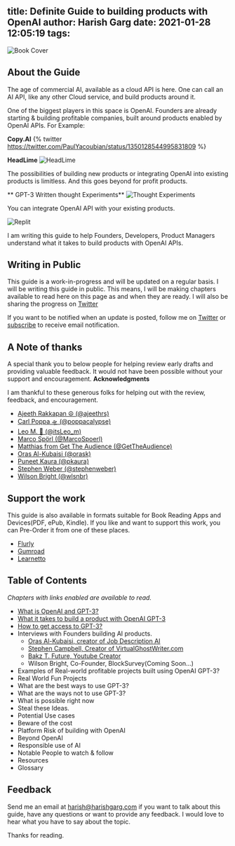 title: Definite Guide to building products with OpenAI
author: Harish Garg
date: 2021-01-28 12:05:19
tags:
---
![Book Cover](/images/openai-guide-book-cover.png)

## About the Guide

The age of commercial AI, available as a cloud API is here. One can call an AI API, like any other Cloud service, and build products around it. 

One of the biggest players in this space is OpenAI. Founders are already starting & building profitable companies, built around products enabled by OpenAI APIs. For Example:

**Copy.AI**
{% twitter https://twitter.com/PaulYacoubian/status/1350128544995831809 %}

**HeadLime**
![HeadLime](/images/openai-headlime-revenue.png)

The possibilities of building new products or integrating OpenAI into existing products is limitless. And this goes beyond for profit products. 

** GPT-3 Written thought Experiments**
![Thought Experiments](/images/openai-demo-thought.png)

You can integrate OpenAI API with your existing products.

![Replit](/images/openai-replit.png)

I am writing this guide to help Founders, Developers, Product Managers understand what it takes to build products with OpenAI APIs. 


## Writing in Public

This guide is a work-in-progress and will be updated on a regular basis. I will be writing this guide in public. This means, I will be making chapters available to read here on this page as and when they are ready. I will also be sharing the progress on [Twitter](https://twitter.com/harishkgarg)

If you want to be notified when an update is posted, follow me on [Twitter](https://twitter.com/harishkgarg) or [subscribe](https://marvelous-experimenter-4753.ck.page/f3e3f76dd0) to receive email notification.

## A Note of thanks

A special thank you to below people for helping review early drafts and providing valuable feedback. It would not have been possible without your support and encouragement.
**Acknowledgments**

I am thankful to these generous folks for helping out with the review, feedback, and encouragement.

* [Ajeeth Rakkapan ☮️ (@ajeethrs)](https://twitter.com/ajeethrs)
* [Carl Poppa 🛸 (@poppacalypse)](https://twitter.com/poppacalypse)
* [Leo M. 🚀 (@itsLeo_m)](https://twitter.com/itsLeo_m)
* [Marco Spörl (@MarcoSpoerl)](https://twitter.com/MarcoSpoerl)
* [Matthias from Get The Audience (@GetTheAudience)](https://twitter.com/GetTheAudience)
* [Oras Al-Kubaisi (@orask)](https://twitter.com/orask)
* [Puneet Kaura (@pkaura)](https://twitter.com/pkaura)
* [Stephen Weber (@stephenweber)](https://twitter.com/stephenweber)
* [Wilson Bright (@wlsnbr)](https://twitter.com/wlsnbr)

## Support the work

This guide is also available in formats suitable for Book Reading Apps and Devices(PDF, ePub, Kindle). If you like and want to support this work, you can Pre-Order it from one of these places.
* [Flurly](https://flurly.com/p/gpt-3-guide)
* [Gumroad](https://gum.co/gpt-3-guide) 
* [Learnetto](https://learnetto.com/users/harishgarg/courses/definite-guide-to-building-products-with-openai/)


## Table of Contents
*Chapters with links enabled are available to read.*

* [What is OpenAI and GPT-3?](https://harishgarg.com/writing/What-is-OpenAI-GPT-3/)
* [What it takes to build a product with OpenAI GPT-3](https://harishgarg.com/writing/What-it-takes-to-build-a-product-with-OpenAI-GPT-3/)
* [How to get access to GPT-3?](https://harishgarg.com/writing/how-do-you-get-access-to-openai-gpt-3/)
* Interviews with Founders building AI products.
	* [Oras Al-Kubaisi, creator of Job Description AI](https://harishgarg.com/writing/OpenAI-GPT-3-Guide-Founder-Interview-Oras-Al-Kubaisi/)
    * [Stephen Campbell, Creator of VirtualGhostWriter.com](https://harishgarg.com/writing/openai-gpt-3-guide-founder-interview-stephen-campbell/)
    * [Bakz T. Future, Youtube Creator](https://harishgarg.com/writing/openai-gpt-3-guide-interview-bakz-t-future/)
    * Wilson Bright, Co-Founder, BlockSurvey(Coming Soon...)
* Examples of Real-world profitable projects built using OpenAI GPT-3?
* Real World Fun Projects
* What are the best ways to use GPT-3?
* What are the ways not to use GPT-3?
* What is possible right now
* Steal these Ideas.
* Potential Use cases
* Beware of the cost
* Platform Risk of building with OpenAI 
* Beyond OpenAI
* Responsible use of AI
* Notable People to watch & follow
* Resources	
* Glossary

## Feedback

Send me an email at harish@harishgarg.com if you want to talk about this guide, have any questions or want to provide any feedback. I would love to hear what you have to say about the topic. 

Thanks for reading.